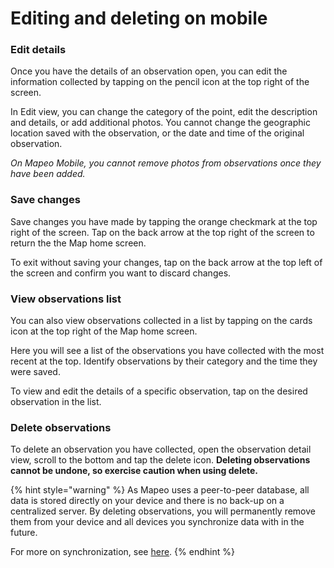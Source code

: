 # Editing and deleting on mobile

### Edit details

Once you have the details of an observation open, you can edit the information collected by tapping on the pencil icon at the top right of the screen.

In Edit view, you can change the category of the point, edit the description and details, or add additional photos. You cannot change the geographic location saved with the observation, or the date and time of the original observation.

_On Mapeo Mobile, you cannot remove photos from observations once they have been added._

### Save changes

Save changes you have made by tapping the orange checkmark at the top right of the screen. Tap on the back arrow at the top right of the screen to return the the Map home screen.

To exit without saving your changes, tap on the back arrow at the top left of the screen and confirm you want to discard changes.

### View observations list

You can also view observations collected in a list by tapping on the cards icon at the top right of the Map home screen.

Here you will see a list of the observations you have collected with the most recent at the top. Identify observations by their category and the time they were saved.

To view and edit the details of a specific observation, tap on the desired observation in the list.

### Delete observations

To delete an observation you have collected, open the observation detail view, scroll to the bottom and tap the delete icon. **Deleting observations cannot be undone, so exercise caution when using delete.**

{% hint style="warning" %}
As Mapeo uses a peer-to-peer database, all data is stored directly on your device and there is no back-up on a centralized server. By deleting observations, you will permanently remove them from your device and all devices you synchronize data with in the future.

For more on synchronization, see [here]().
{% endhint %}



